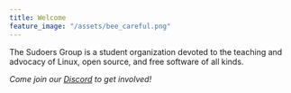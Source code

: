 ```yaml
---
title: Welcome
feature_image: "/assets/bee_careful.png"
---
```


The Sudoers Group is a student organization devoted to the teaching and advocacy of Linux, open source, and free software of all kinds.

*Come join our [Discord](https://discord.gg/HA68vVB) to get involved!*
